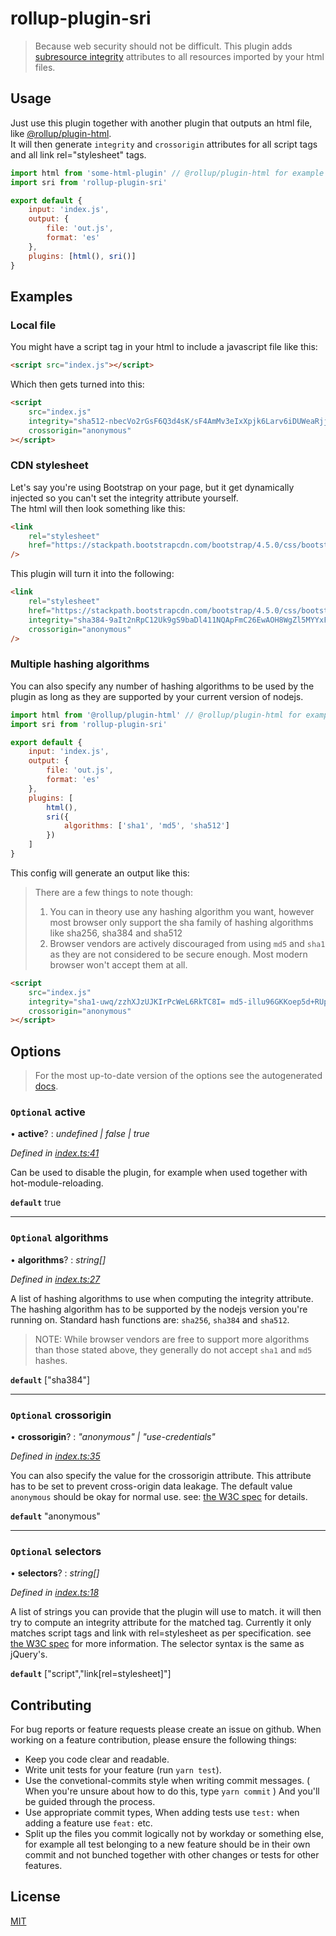 # rollup-plugin-sri

> Because web security should not be difficult.
> This plugin adds [subresource integrity](https://developer.mozilla.org/en-US/docs/Web/Security/Subresource_Integrity) attributes to all resources imported by your html files.

## Usage

Just use this plugin together with another plugin that outputs an html file, like [@rollup/plugin-html](https://github.com/rollup/plugins/tree/master/packages/html). <br />
It will then generate `integrity` and `crossorigin` attributes for all script tags and all link rel="stylesheet" tags.

```js
import html from 'some-html-plugin' // @rollup/plugin-html for example
import sri from 'rollup-plugin-sri'

export default {
	input: 'index.js',
	output: {
		file: 'out.js',
		format: 'es'
	},
	plugins: [html(), sri()]
}
```

## Examples

### Local file

You might have a script tag in your html to include a javascript file like this:

```html
<script src="index.js"></script>
```

Which then gets turned into this:

```html
<script
	src="index.js"
	integrity="sha512-nbecVo2rGsF6Q3d4sK/sF4AmMv3eIxXpjk6Larv6iDUWeaRjjYL44RyK45vPO3Aav/ep6qTgbUAebC20uEGq8g== sha384-zFyvltviTuMi40r9uTjP6Cc/kdJy3hboH2SbOT2Q7UaXK8c4+DtTEAG16VM0H4tP"
	crossorigin="anonymous"
></script>
```

### CDN stylesheet

Let's say you're using Bootstrap on your page, but it get dynamically injected so you can't set the integrity attribute yourself. <br />
The html will then look something like this:

```html
<link
	rel="stylesheet"
	href="https://stackpath.bootstrapcdn.com/bootstrap/4.5.0/css/bootstrap.min.css"
/>
```

This plugin will turn it into the following:

```html
<link
	rel="stylesheet"
	href="https://stackpath.bootstrapcdn.com/bootstrap/4.5.0/css/bootstrap.min.css"
	integrity="sha384-9aIt2nRpC12Uk9gS9baDl411NQApFmC26EwAOH8WgZl5MYYxFfc+NcPb1dKGj7Sk"
	crossorigin="anonymous"
/>
```

### Multiple hashing algorithms

You can also specify any number of hashing algorithms to be used by the plugin as long as they are supported by your current version of nodejs.

```js
import html from '@rollup/plugin-html' // @rollup/plugin-html for example
import sri from 'rollup-plugin-sri'

export default {
	input: 'index.js',
	output: {
		file: 'out.js',
		format: 'es'
	},
	plugins: [
		html(),
		sri({
			algorithms: ['sha1', 'md5', 'sha512']
		})
	]
}
```

This config will generate an output like this:

> There are a few things to note though:
>
> 1. You can in theory use any hashing algorithm you want, however most browser only support the sha family of hashing algorithms like sha256, sha384 and sha512
> 2. Browser vendors are actively discouraged from using `md5` and `sha1` as they are not considered to be secure enough.
>    Most modern browser won't accept them at all.

```html
<script
	src="index.js"
	integrity="sha1-uwq/zzhXJzUJKIrPcWeL6RkTC8I= md5-illu96GKKoep5d+RUptcBw== sha512-k2VO1XnXo7MN/pqEHWCJYyn4D2d5z0FSDRvIrz4WPmw4VTPNhnSMJRvAwz2Llaij45VU35+eO3eQjydVhGggLg=="
	crossorigin="anonymous"
></script>
```

## Options

> For the most up-to-date version of the options see the autogenerated [docs](./docs/README.md).

### `Optional` active

• **active**? : _undefined | false | true_

_Defined in [index.ts:41](https://github.com/JonasKruckenberg/rollup-plugin-sri/blob/bdf0f48/index.ts#L41)_

Can be used to disable the plugin, for example when used together with hot-module-reloading.

**`default`** true

---

### `Optional` algorithms

• **algorithms**? : _string[]_

_Defined in [index.ts:27](https://github.com/JonasKruckenberg/rollup-plugin-sri/blob/bdf0f48/index.ts#L27)_

A list of hashing algorithms to use when computing the integrity attribute.
The hashing algorithm has to be supported by the nodejs version you're running on.
Standard hash functions are: `sha256`, `sha384` and `sha512`.

> NOTE: While browser vendors are free to support more algorithms than those stated above,
> they generally do not accept `sha1` and `md5` hashes.

**`default`** ["sha384"]

---

### `Optional` crossorigin

• **crossorigin**? : _"anonymous" | "use-credentials"_

_Defined in [index.ts:35](https://github.com/JonasKruckenberg/rollup-plugin-sri/blob/bdf0f48/index.ts#L35)_

You can also specify the value for the crossorigin attribute.
This attribute has to be set to prevent cross-origin data leakage.
The default value `anonymous` should be okay for normal use.
see: [the W3C spec](https://www.w3.org/TR/SRI/#cross-origin-data-leakage) for details.

**`default`** "anonymous"

---

### `Optional` selectors

• **selectors**? : _string[]_

_Defined in [index.ts:18](https://github.com/JonasKruckenberg/rollup-plugin-sri/blob/bdf0f48/index.ts#L18)_

A list of strings you can provide that the plugin will use to match.
it will then try to compute an integrity attribute for the matched tag.
Currently it only matches script tags and link with rel=stylesheet as per specification.
see [the W3C spec](https://www.w3.org/TR/SRI/#elements) for more information.
The selector syntax is the same as jQuery's.

**`default`** ["script","link[rel=stylesheet]"]

## Contributing

For bug reports or feature requests please create an issue on github.
When working on a feature contribution, please ensure the following things:

- Keep you code clear and readable.
- Write unit tests for your feature (run `yarn test`).
- Use the convetional-commits style when writing commit messages. ( When you're unsure about how to do this, type `yarn commit` ) And you'll be guided through the process.
- Use appropriate commit types, When adding tests use `test:` when adding a feature use `feat:` etc.
- Split up the files you commit logically not by workday or something else, for example all test belonging to a new feature should be in their own commit and not bunched together with other changes or tests for other features.

## License

[MIT](https://choosealicense.com/licenses/mit/)
